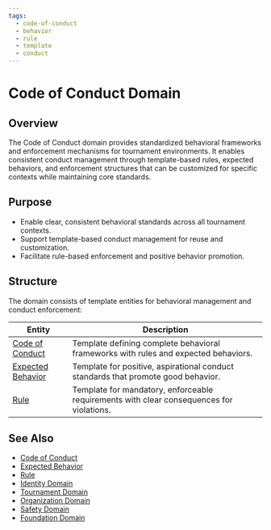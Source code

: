 ```yaml
---
tags:
  - code-of-conduct
  - behavior
  - rule
  - template
  - conduct
---
```


# Code of Conduct Domain

## Overview

The Code of Conduct domain provides standardized behavioral frameworks and enforcement mechanisms for tournament environments. It enables consistent conduct management through template-based rules, expected behaviors, and enforcement structures that can be customized for specific contexts while maintaining core standards.

## Purpose

- Enable clear, consistent behavioral standards across all tournament contexts.
- Support template-based conduct management for reuse and customization.
- Facilitate rule-based enforcement and positive behavior promotion.

## Structure

The domain consists of template entities for behavioral management and conduct enforcement:

| Entity | Description |
|--------|-------------|
| [Code of Conduct](code_of_conduct.md) | Template defining complete behavioral frameworks with rules and expected behaviors. |
| [Expected Behavior](expected_behavior.md) | Template for positive, aspirational conduct standards that promote good behavior. |
| [Rule](rule.md) | Template for mandatory, enforceable requirements with clear consequences for violations. |

## See Also

- [Code of Conduct](code_of_conduct.md)
- [Expected Behavior](expected_behavior.md)
- [Rule](rule.md)
- [Identity Domain](../identity/README.md)
- [Tournament Domain](../tournament/README.md)
- [Organization Domain](../organization/README.md)
- [Safety Domain](../safety/README.md)
- [Foundation Domain](../foundation/README.md)
